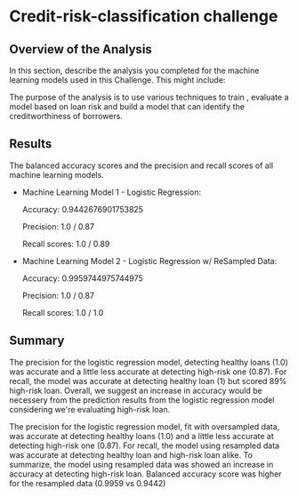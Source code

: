 
# Credit-risk-classification challenge

## Overview of the Analysis

In this section, describe the analysis you completed for the machine learning models used in this Challenge. This might include:

The purpose of the analysis is to use various techniques to train , evaluate a model based on loan risk and build a model that can identify the creditworthiness of borrowers.

## Results

The balanced accuracy scores and the precision and recall scores of all machine learning models.

* Machine Learning Model 1 - Logistic Regression:

	Accuracy: 0.9442676901753825
	
	Precision: 1.0 / 0.87
	
	Recall scores: 1.0 / 0.89

* Machine Learning Model 2 - Logistic Regression w/ ReSampled Data:

	Accuracy: 0.9959744975744975
	
	Precision: 1.0 / 0.87
	
	Recall scores: 1.0 / 1.0

## Summary

 The precision for the logistic regression model, detecting healthy loans (1.0) was accurate and a little less accurate at detecting high-risk one (0.87).
 For recall, the model was accurate at detecting healthy loan (1) but scored 89% high-risk loan.
 Overall, we suggest an increase in accuracy would be necessery from the prediction results from the logistic regression model considering we're evaluating high-risk loan.

 The precision for the logistic regression model, fit with oversampled data, was accurate at detecting healthy loans (1.0) and a little less accurate at detecting high-risk one (0.87).
 For recall, the model using resampled data was accurate at detecting healthy loan and high-risk loan alike.
 To summarize, the model using resampled data was showed an increase in accuracy at detecting high-risk loan.
 Balanced accuracy score was higher for the resampled data (0.9959 vs 0.9442)
